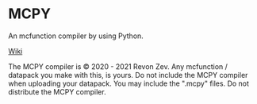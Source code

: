 # MCPY
An mcfunction compiler by using Python.

[Wiki](https://github.com/RevonZev/minecraft-python-mcpy/wiki)

The MCPY compiler is © 2020 - 2021 Revon Zev. Any mcfunction / datapack you make with this, is yours. Do not include the MCPY compiler when uploading your datapack. You may include the ".mcpy" files. Do not distribute the MCPY compiler.